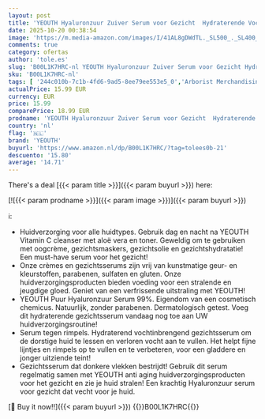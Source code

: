 ```yaml
---
layout: post
title: 'YEOUTH Hyaluronzuur Zuiver Serum voor Gezicht  Hydraterende Vochtinbrengende Serum  Huidverzorging voor Alle Huidtypes 30ml'
date: 2025-10-20 00:38:54
image: 'https://m.media-amazon.com/images/I/41AL8gDWdTL._SL500_._SL400_.jpg'
comments: true
category: ofertas
author: 'tole.es'
slug: 'B00L1K7HRC-nl YEOUTH Hyaluronzuur Zuiver Serum voor Gezicht Hydraterende...'
sku: 'B00L1K7HRC-nl'
tags: [ '244c010b-7c1b-4fd6-9ad5-8ee79ee553e5_0','Arborist Merchandising Root','Beauty','Beauty & persoonlijke verzorging','Dagverzorging gezicht','Gezichtsverzorgingsproducten','Huidverzorging','Mannelijke verzorging','Self Service','Special Features Stores','Vochtinbrengende middelen voor gezicht','yeouth','🇳🇱', ]
actualPrice: 15.99 EUR
currency: EUR
price: 15.99
comparePrice: 18.99 EUR
prodname: 'YEOUTH Hyaluronzuur Zuiver Serum voor Gezicht  Hydraterende Vochtinbrengende Serum  Huidverzorging voor Alle Huidtypes 30ml'
country: 'nl'
flag: '🇳🇱'
brand: 'YEOUTH'
buyurl: 'https://www.amazon.nl/dp/B00L1K7HRC/?tag=tolees0b-21'
descuento: '15.80'
average: '14.71'
---
```


There's a deal [{{< param title >}}]({{< param buyurl >}})  here:

[![{{< param prodname >}}]({{< param image >}})]({{< param buyurl >}})

ℹ️:

- Huidverzorging voor alle huidtypes. Gebruik dag en nacht na YEOUTH Vitamin C cleanser met aloë vera en toner. Geweldig om te gebruiken met oogcrème, gezichtsmaskers, gezichtsolie en gezichtshydratatie! Een must-have serum voor het gezicht!
- Onze crèmes en gezichtsserums zijn vrij van kunstmatige geur- en kleurstoffen, parabenen, sulfaten en gluten. Onze huidverzorgingsproducten bieden voeding voor een stralende en jeugdige gloed. Geniet van een verfrissende uitstraling met YEOUTH!
- YEOUTH Puur Hyaluronzuur Serum 99%. Eigendom van een cosmetisch chemicus. Natuurlijk, zonder parabenen. Dermatologisch getest. Voeg dit hydraterende gezichtsserum vandaag nog toe aan UW huidverzorgingsroutine!
- Serum tegen rimpels. Hydraterend vochtinbrengend gezichtsserum om de dorstige huid te lessen en verloren vocht aan te vullen. Het helpt fijne lijntjes en rimpels op te vullen en te verbeteren, voor een gladdere en jonger uitziende teint!
- Gezichtsserum dat donkere vlekken bestrijdt! Gebruik dit serum regelmatig samen met YEOUTH anti aging huidverzorgingsproducten voor het gezicht en zie je huid stralen! Een krachtig Hyaluronzuur serum voor gezicht dat vecht voor je huid.

[🛒 Buy it now!!]({{< param buyurl >}})
{{<world>}}B00L1K7HRC{{</world>}}
